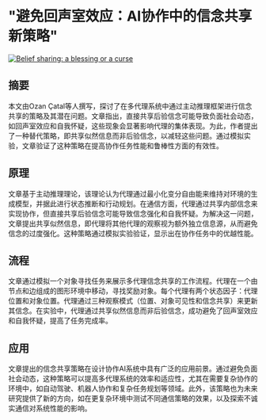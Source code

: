 # "避免回声室效应：AI协作中的信念共享新策略"

[![Belief sharing: a blessing or a curse](https://arxiv-research-1301205113.cos.ap-guangzhou.myqcloud.com/images/2407.02465v1.pdf_0.jpg)](https://arxiv.org/abs/2407.02465v1)

## 摘要

本文由Ozan Çatal等人撰写，探讨了在多代理系统中通过主动推理框架进行信念共享的策略及其潜在问题。文章指出，直接共享后验信念可能导致负面社会动态，如回声室效应和自我怀疑，这些现象会显著影响代理的集体表现。为此，作者提出了一种替代策略，即共享似然信息而非后验信念，以减轻这些问题。通过模拟实验，文章验证了这种策略在提高协作任务性能和鲁棒性方面的有效性。

## 原理

文章基于主动推理理论，该理论认为代理通过最小化变分自由能来维持对环境的生成模型，并据此进行状态推断和行动规划。在通信方面，代理通过共享内部信念来实现协作，但直接共享后验信念可能导致信念强化和自我怀疑。为解决这一问题，文章提出共享似然信息，即代理将其他代理的观察视为额外独立信息源，从而避免信念的过度强化。这种策略通过模拟实验验证，显示出在协作任务中的优越性能。

## 流程

文章通过模拟一个对象寻找任务来展示多代理信念共享的工作流程。代理在一个由节点和边组成的图形环境中移动，寻找奖励对象。每个代理有两个状态因子：代理位置和对象位置。代理通过三种观察模式（位置、对象可见性和信念共享）来更新其信念。在实验中，代理通过共享似然信息而非后验信念，成功避免了回声室效应和自我怀疑，提高了任务完成率。

## 应用

文章提出的信念共享策略在设计协作AI系统中具有广泛的应用前景。通过避免负面社会动态，这种策略可以提高多代理系统的效率和适应性，尤其在需要复杂协作的环境中，如自动驾驶、机器人协作和复杂任务规划等领域。此外，该策略也为未来研究提供了新的方向，如在更复杂环境中测试不同通信策略的效果，以及探索不诚实通信对系统性能的影响。

